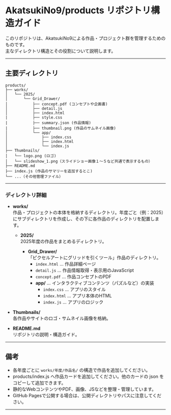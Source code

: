 # AkatsukiNo9/products リポジトリ構造ガイド

このリポジトリは、AkatsukiNo9による作品・プロジェクト群を管理するためのものです。  
主なディレクトリ構造とその役割について説明します。

---

## 主要ディレクトリ

```
products/
├── works/
│   └── 2025/
│       └── Grid_Drawer/
│           ├── concept.pdf (コンセプトや企画書)
│           ├── detail.js
│           ├── index.html
|           ├── style.css 
|           ├── summary.json (作品情報)
|           ├── thumbnail.png (作品のサムネイル画像)
│           └── app/
│               ├── index.css
│               ├── index.html
│               └── index.js
├── Thumbnails/
│   └── logo.png (ロゴ)
│   └── slideshow_1.png（スライドショー画像１～５など共通で表示するもの）
├── README.md
├── index.js (作品のサマリーを追加するとこ)
└── ...（その他管理ファイル）
```

---

### ディレクトリ詳細

- **works/**  
  作品・プロジェクトの本体を格納するディレクトリ。年度ごと（例：2025）にサブディレクトリを作成し、その下に各作品のディレクトリを配置します。

  - **2025/**  
    2025年度の作品をまとめるディレクトリ。

    - **Grid_Drawer/**  
      「ピクセルアートにグリッドを引くツール」作品のディレクトリ。  
      - `index.html` … 作品詳細ページ  
      - `detail.js` … 作品情報取得・表示用のJavaScript  
      - `concept.pdf` … 作品コンセプトのPDF  
      - **app/** … インタラクティブコンテンツ（パズルなど）の実装
        - `index.css` … アプリのスタイル
        - `index.html` … アプリ本体のHTML
        - `index.js` … アプリのロジック

- **Thumbnails/**  
  各作品やサイトのロゴ・サムネイル画像を格納。

- **README.md**  
  リポジトリの説明・構造ガイド。

---

## 備考

- 各年度ごとに `works/年度/作品名/` の構造で作品を追加してください。
- products/index.js へ作品カードを追加してください。他のカードの json をコピーして追加できます。
- 静的なWebコンテンツやPDF、画像、JSなどを整理・管理しています。
- GitHub Pagesで公開する場合は、公開ディレクトリやパスに注意してください。

---
